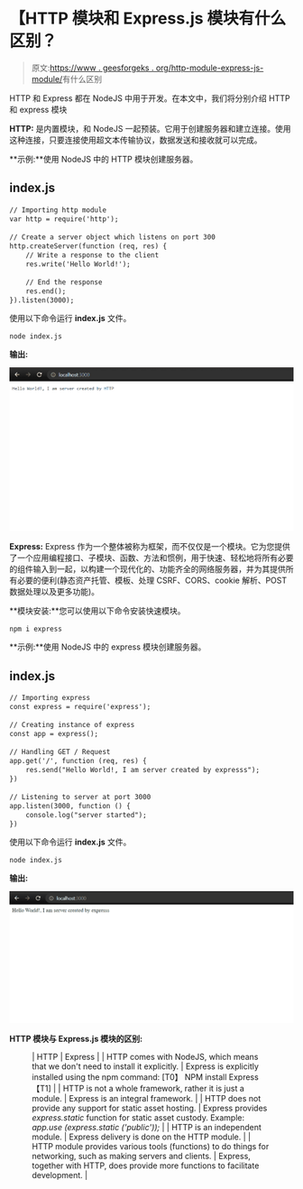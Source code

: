 # 【HTTP 模块和 Express.js 模块有什么区别？

> 原文:[https://www . geesforgeks . org/http-module-express-js-module/](https://www.geeksforgeeks.org/what-are-the-differences-between-http-module-and-express-js-module/)有什么区别

HTTP 和 Express 都在 NodeJS 中用于开发。在本文中，我们将分别介绍 HTTP 和 express 模块

**HTTP:** 是内置模块，和 NodeJS 一起预装。它用于创建服务器和建立连接。使用这种连接，只要连接使用超文本传输协议，数据发送和接收就可以完成。

**示例:**使用 NodeJS 中的 HTTP 模块创建服务器。

## index.js

```
// Importing http module 
var http = require('http');

// Create a server object which listens on port 300
http.createServer(function (req, res) {
    // Write a response to the client
    res.write('Hello World!');

    // End the response
    res.end();
}).listen(3000);
```

使用以下命令运行 **index.js** 文件。

```
node index.js
```

**输出:**

![](img/acd1bb4b59c29273f6b69eb8e087e530.png)

**Express:** Express 作为一个整体被称为框架，而不仅仅是一个模块。它为您提供了一个应用编程接口、子模块、函数、方法和惯例，用于快速、轻松地将所有必要的组件输入到一起，以构建一个现代化的、功能齐全的网络服务器，并为其提供所有必要的便利(静态资产托管、模板、处理 CSRF、CORS、cookie 解析、POST 数据处理以及更多功能)。

**模块安装:**您可以使用以下命令安装快速模块。

```
npm i express
```

**示例:**使用 NodeJS 中的 express 模块创建服务器。

## index.js

```
// Importing express
const express = require('express');

// Creating instance of express
const app = express();

// Handling GET / Request
app.get('/', function (req, res) {
    res.send("Hello World!, I am server created by expresss");
})

// Listening to server at port 3000
app.listen(3000, function () {
    console.log("server started");
})
```

使用以下命令运行 **index.js** 文件。

```
node index.js
```

**输出:**

![](img/5a2b866c2d130f5c0d82804e16464371.png)

**HTTP 模块与 Express.js 模块的区别:**

<figure class="table">

| HTTP | Express |
| HTTP comes with NodeJS, which means that we don't need to install it explicitly. | Express is explicitly installed using the npm command: [T0】 NPM install Express 【T1] |
| HTTP is not a whole framework, rather it is just a module. | Express is an integral framework. |
| HTTP does not provide any support for static asset hosting. | Express provides *express.static* function for static asset custody. Example: *app.use (express.static ('public'));* |
| HTTP is an independent module. | Express delivery is done on the HTTP module. |
| HTTP module provides various tools (functions) to do things for networking, such as making servers and clients. | Express, together with HTTP, does provide more functions to facilitate development. |

</figure>
